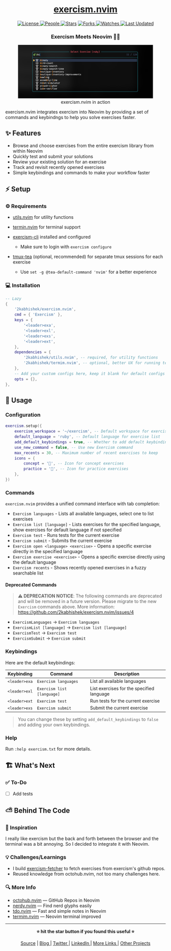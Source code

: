 <div align = "center">

<h1><a href="https://github.com/2kabhishek/exercism.nvim">exercism.nvim</a></h1>

<a href="https://github.com/2KAbhishek/exercism.nvim/blob/main/LICENSE">
<img alt="License" src="https://img.shields.io/github/license/2kabhishek/exercism.nvim?style=flat&color=eee&label="> </a>

<a href="https://github.com/2KAbhishek/exercism.nvim/graphs/contributors">
<img alt="People" src="https://img.shields.io/github/contributors/2kabhishek/exercism.nvim?style=flat&color=ffaaf2&label=People"> </a>

<a href="https://github.com/2KAbhishek/exercism.nvim/stargazers">
<img alt="Stars" src="https://img.shields.io/github/stars/2kabhishek/exercism.nvim?style=flat&color=98c379&label=Stars"></a>

<a href="https://github.com/2KAbhishek/exercism.nvim/network/members">
<img alt="Forks" src="https://img.shields.io/github/forks/2kabhishek/exercism.nvim?style=flat&color=66a8e0&label=Forks"> </a>

<a href="https://github.com/2KAbhishek/exercism.nvim/watchers">
<img alt="Watches" src="https://img.shields.io/github/watchers/2kabhishek/exercism.nvim?style=flat&color=f5d08b&label=Watches"> </a>

<a href="https://github.com/2KAbhishek/exercism.nvim/pulse">
<img alt="Last Updated" src="https://img.shields.io/github/last-commit/2kabhishek/exercism.nvim?style=flat&color=e06c75&label="> </a>

<h3>Exercism Meets Neovim 💪🧠</h3>

<figure>
  <img src="doc/images/screenshot.png" alt="exercism.nvim in action">
  <br/>
  <figcaption>exercism.nvim in action</figcaption>
</figure>

</div>

exercism.nvim integrates exercism into Neovim by providing a set of commands and keybindngs to help you solve exercises faster.

## ✨ Features

- Browse and choose exercises from the entire exercism library from within Neovim
- Quickly test and submit your solutions
- Review your existing solution for an exercise
- Track and revisit recently opened exercises
- Simple keybindings and commands to make your workflow faster

## ⚡ Setup

### ⚙️ Requirements

- [utils.nvim](https://github.com/2kabhishek/utils.nvim) for utility functions
- [termin.nvim](https://github.com/2kabhishek/terminal.nvim) for terminal support

- [exercism-cli](https://exercism.io/cli) installed and configured
  - Make sure to login with `exercism configure`
- [tmux-tea](https://github.com/2kabhishek/tmux-tea) (optional, recommended) for separate tmux sessions for each exercise
  - Use `set -g @tea-default-command 'nvim'` for a better experience

### 💻 Installation

```lua
-- Lazy
{
    '2kabhishek/exercism.nvim',
    cmd = { 'Exercism' },
    keys = {
        '<leader>exa',
        '<leader>exl',
        '<leader>exs',
        '<leader>ext',
    },
    dependencies = {
        '2kabhishek/utils.nvim', -- required, for utility functions
        '2kabhishek/termim.nvim', -- optional, better UX for running tests
    },
    -- Add your custom configs here, keep it blank for default configs (required)
    opts = {},
},
```

## 🚀 Usage

### Configuration

```lua
exercism.setup({
    exercism_workspace = '~/exercism', -- Default workspace for exercism exercises
    default_language = 'ruby', -- Default language for exercise list
    add_default_keybindings = true, -- Whether to add default keybindings
    use_new_command = false, -- Use new Exercism command
    max_recents = 30, -- Maximum number of recent exercises to keep
    icons = {
        concept = '', -- Icon for concept exercises
        practice = '', -- Icon for practice exercises
    },
})
```

### Commands

`exercism.nvim` provides a unified command interface with tab completion:

- `Exercism languages` - Lists all available languages, select one to list exercises
- `Exercism list [language]` - Lists exercises for the specified language, show exercises for default language if not specified
- `Exercism test` - Runs tests for the current exercise
- `Exercism submit` - Submits the current exercise
- `Exercism open <language> <exercise>` - Opens a specific exercise directly in the specified language
- `Exercism exercise <exercise>` - Opens a specific exercise directly using the default language
- `Exercism recents` - Shows recently opened exercises in a fuzzy searchable list

#### Deprecated Commands

> **⚠️ DEPRECATION NOTICE**: The following commands are deprecated and will be removed in a future version. Please migrate to the new `Exercism` commands above.
> More information: https://github.com/2kabhishek/exercism.nvim/issues/4

- `ExercismLanguages` → `Exercism languages`
- `ExercismList [language]` → `Exercism list [language]`
- `ExercismTest` → `Exercism test`
- `ExercismSubmit` → `Exercism submit`

### Keybindings

Here are the default keybindings:

| Keybinding    | Command                    | Description                               |
| ------------- | -------------------------- | ----------------------------------------- |
| `<leader>exa` | `Exercism languages`       | List all available languages              |
| `<leader>exl` | `Exercism list [language]` | List exercises for the specified language |
| `<leader>ext` | `Exercism test`            | Run tests for the current exercise        |
| `<leader>exs` | `Exercism submit`          | Submit the current exercise               |

> You can change these by setting `add_default_keybindings` to `false` and adding your own keybindings.

### Help

Run `:help exercism.txt` for more details.

## 🏗️ What's Next

### ✅ To-Do

- [ ] Add tests

## ⛅ Behind The Code

### 🌈 Inspiration

I really like exercism but the back and forth between the browser and the terminal was a bit annoying. So I decided to integrate it with Neovim.

### 💡 Challenges/Learnings

- I build [exercism-fetcher](https://github.com/2kabhishek/exercism-fetcher) to fetch exercises from exercism's github repos.
- Reused knowledge from octohub.nvim, not too many challenges here.

### 🔍 More Info

- [octohub.nvim](https://github.com/2kabhishek/octohub.nvim) — GitHub Repos in Neovim
- [nerdy.nvim](https://github.com/2kabhishek/nerdy.nvim) — Find nerd glyphs easily
- [tdo.nvim](https://github.com/2KAbhishek/tdo.nvim) — Fast and simple notes in Neovim
- [termim.nvim](https://github.com/2kabhishek/termim.nvim) — Neovim terminal improved

<hr>

<div align="center">

<strong>⭐ hit the star button if you found this useful ⭐</strong><br>

<a href="https://github.com/2KAbhishek/exercism.nvim">Source</a>
| <a href="https://2kabhishek.github.io/blog" target="_blank">Blog </a>
| <a href="https://twitter.com/2kabhishek" target="_blank">Twitter </a>
| <a href="https://linkedin.com/in/2kabhishek" target="_blank">LinkedIn </a>
| <a href="https://2kabhishek.github.io/links" target="_blank">More Links </a>
| <a href="https://2kabhishek.github.io/projects" target="_blank">Other Projects </a>

</div>
